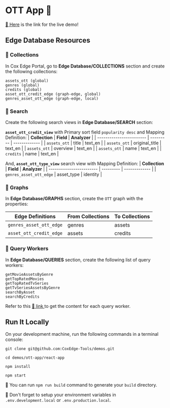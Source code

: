 # OTT App :popcorn:

[:link: Here](https://i4z6k5n4.stackpathcdn.com) is the link for the live demo!

## Edge Database Resources

### :small_blue_diamond: Collections

In Cox Edge Portal, go to **Edge Database/COLLECTIONS** section and create the following collections:

```
assets_ott (global)
genres (global)
credits (global)
asset_ott_credit_edge (graph-edge, global)
genres_asset_ott_edge (graph-edge, local)
```

### :small_blue_diamond: Search

Create the following search views in **Edge Database/SEARCH** section:

**`asset_ott_credit_view`** with Primary sort field `popularity desc` and Mapping Definition:
| **Collection** | **Field** | **Analyzer** |
| ------------------------ | --------- | ------------- |
| `assets_ott` | title | text_en |
| `assets_ott` | original_title | text_en |
| `assets_ott` | overview | text_en |
| `assets_ott` | name | text_en |
| `credits` | name | text_en |

And, **`asset_ott_type_view`** search view with Mapping Definition:
| **Collection** | **Field** | **Analyzer** |
| ------------------------ | --------- | ------------- |
| `genres_asset_ott_edge` | asset_type | identity |

### :small_blue_diamond: Graphs

In **Edge Database/GRAPHS** section, create the `OTT` graph with the properties:

| **Edge Definitions**    | **From Collections** | **To Collections** |
| ----------------------- | -------------------- | ------------------ |
| `genres_asset_ott_edge` | genres               | assets             |
| `asset_ott_credit_edge` | assets               | credits            |

### :small_blue_diamond: Query Workers

In **Edge Database/QUERIES** section, create the following list of query workers:

```
getMovieAssetsByGenre
getTopRatedMovies
getTopRatedTvSeries
getTvSeriesAssetsByGenre
searchByAsset
searchByCredits
```

Refer to this [:link: link ](./edge-database/query-workers.md) to get the content for each query worker.

## Run It Locally

On your development machine, run the following commands in a terminal console:

```
git clone git@github.com:CoxEdge-Tools/demos.git

cd demos/ott-app/react-app

npm install

npm start
```

:pencil: You can run `npm run build` command to generate your `build` directory.

:small_red_triangle: Don't forget to setup your environment variables in `.env.development.local` or `.env.production.local`.
